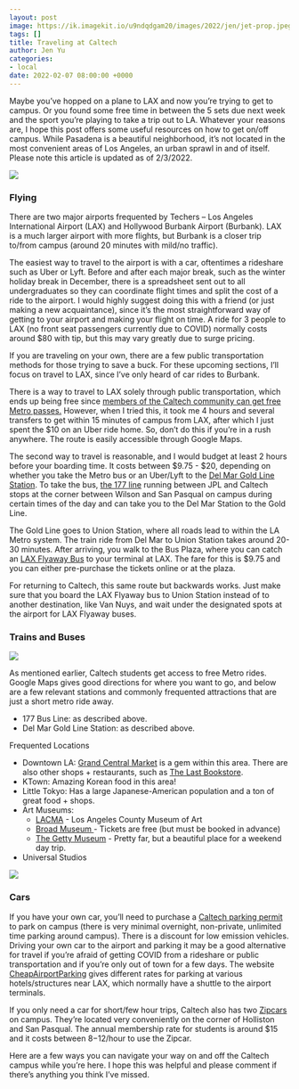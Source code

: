 ```yaml
---
layout: post
image: https://ik.imagekit.io/u9ndqdgam20/images/2022/jen/jet-prop.jpeg
tags: []
title: Traveling at Caltech
author: Jen Yu
categories:
- local
date: 2022-02-07 08:00:00 +0000
---
```

Maybe you’ve hopped on a plane to LAX and now you’re trying to get to campus. Or you found some free time in between the 5 sets due next week and the sport you’re playing to take a trip out to LA. Whatever your reasons are, I hope this post offers some useful resources on how to get on/off campus. While Pasadena is a beautiful neighborhood, it’s not located in the most convenient areas of Los Angeles, an urban sprawl in and of itself. Please note this article is updated as of 2/3/2022. 

![](https://ik.imagekit.io/u9ndqdgam20/images/2022/jen/lax.jpeg)

### Flying

There are two major airports frequented by Techers – Los Angeles International Airport (LAX) and Hollywood Burbank Airport (Burbank). LAX is a much larger airport with more flights, but Burbank is a closer trip to/from campus (around 20 minutes with mild/no traffic).

The easiest way to travel to the airport is with a car, oftentimes a rideshare such as Uber or Lyft. Before and after each major break, such as the winter holiday break in December, there is a spreadsheet sent out to all undergraduates so they can coordinate flight times and split the cost of a ride to the airport. I would highly suggest doing this with a friend (or just making a new acquaintance), since it’s the most straightforward way of getting to your airport and making your flight on time. A ride for 3 people to LAX (no front seat passengers currently due to COVID) normally costs around $80 with tip, but this may vary greatly due to surge pricing.

If you are traveling on your own, there are a few public transportation methods for those trying to save a buck. For these upcoming sections, I’ll focus on travel to LAX, since I’ve only heard of car rides to Burbank.

There is a way to travel to LAX solely through public transportation, which ends up being free since [members of the Caltech community can get free Metro passes.](https://parking.caltech.edu/commuter-services/public-transit) However, when I tried this, it took me 4 hours and several transfers to get within 15 minutes of campus from LAX, after which I just spent the $10 on an Uber ride home. So, don’t do this if you’re in a rush anywhere. The route is easily accessible through Google Maps.

The second way to travel is reasonable, and I would budget at least 2 hours before your boarding time. It costs between $9.75 - $20, depending on whether you take the Metro bus or an Uber/Lyft to the [Del Mar Gold Line Station](https://www.yelp.com/biz/del-mar-gold-line-station-pasadena). To take the bus, [the 177 line](https://moovitapp.com/index/en/public_transit-line-177-Los_Angeles_CA-302-1177-676645-0) running between JPL and Caltech stops at the corner between Wilson and San Pasqual on campus during certain times of the day and can take you to the Del Mar Station to the Gold Line.

The Gold Line goes to Union Station, where all roads lead to within the LA Metro system. The train ride from Del Mar to Union Station takes around 20-30 minutes. After arriving, you walk to the Bus Plaza, where you can catch an [LAX Flyaway Bus](https://www.flylax.com/flyaway-bus) to your terminal at LAX. The fare for this is $9.75 and you can either pre-purchase the tickets online or at the plaza.

For returning to Caltech, this same route but backwards works. Just make sure that you board the LAX Flyaway bus to Union Station instead of to another destination, like Van Nuys, and wait under the designated spots at the airport for LAX Flyaway buses.

### Trains and Buses

![](https://ik.imagekit.io/u9ndqdgam20/images/2022/jen/lacma.jpeg)

As mentioned earlier, Caltech students get access to free Metro rides. Google Maps gives good directions for where you want to go, and below are a few relevant stations and commonly frequented attractions that are just a short metro ride away.

* 177 Bus Line: as described above.
* Del Mar Gold Line Station: as described above.

Frequented Locations

* Downtown LA: [Grand Central Market](https://www.grandcentralmarket.com/) is a gem within this area. There are also other shops + restaurants, such as [The Last Bookstore](https://www.lastbookstorela.com/).
* KTown: Amazing Korean food in this area!
* Little Tokyo: Has a large Japanese-American population and a ton of great food + shops.
* Art Museums:
  * [LACMA](https://www.lacma.org/?gclid=CjwKCAiAo4OQBhBBEiwA5KWu_z1PI1QMxaVh5Va1sRE8oMhAjTsHNYCromX6IVagpL712IlLlDTKthoCIP0QAvD_BwE&gclsrc=aw.ds) - Los Angeles County Museum of Art
  * [Broad Museum ](https://www.thebroad.org/?gclid=CjwKCAiAo4OQBhBBEiwA5KWu_wznZ1hcmtiC9ewDWcLfHfTVB36jsDDONuQGEzb1gvHPMwUczZPtwRoCVNYQAvD_BwE)- Tickets are free (but must be booked in advance)
  * [The Getty Museum](https://artsandculture.google.com/partner/the-j-paul-getty-museum) - Pretty far, but a beautiful place for a weekend day trip.
* Universal Studios

![](https://ik.imagekit.io/u9ndqdgam20/images/2022/jen/holliston.png)

### Cars

If you have your own car, you’ll need to purchase a [Caltech parking permit](https://parking.caltech.edu/parking-info/parking-permits) to park on campus (there is very minimal overnight, non-private, unlimited time parking around campus). There is a discount for low emission vehicles. Driving your own car to the airport and parking it may be a good alternative for travel if you’re afraid of getting COVID from a rideshare or public transportation and if you’re only out of town for a few days. The website [CheapAirportParking](https://www.cheapairportparking.org/) gives different rates for parking at various hotels/structures near LAX, which normally have a shuttle to the airport terminals.

If you only need a car for short/few hour trips, Caltech also has two [Zipcars](https://www.zipcar.com/universities/california-institute-of-technology) on campus. They’re located very conveniently on the corner of Holliston and San Pasqual. The annual membership rate for students is around $15 and it costs between $8-$12/hour to use the Zipcar.

Here are a few ways you can navigate your way on and off the Caltech campus while you’re here. I hope this was helpful and please comment if there’s anything you think I’ve missed.
